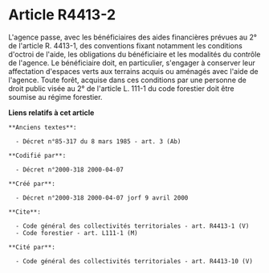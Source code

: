 # Article R4413-2

L'agence passe, avec les bénéficiaires des aides financières prévues au 2° de l'article R. 4413-1, des conventions fixant
notamment les conditions d'octroi de l'aide, les obligations du bénéficiaire et les modalités du contrôle de l'agence. Le
bénéficiaire doit, en particulier, s'engager à conserver leur affectation d'espaces verts aux terrains acquis ou aménagés
avec l'aide de l'agence. Toute forêt, acquise dans ces conditions par une personne de droit public visée au 2° de l'article
L. 111-1 du code forestier doit être soumise au régime forestier.

**Liens relatifs à cet article**

	**Anciens textes**:

	  - Décret n°85-317 du 8 mars 1985 - art. 3 (Ab)

	**Codifié par**:

	  - Décret n°2000-318 2000-04-07

	**Créé par**:

	  - Décret n°2000-318 2000-04-07 jorf 9 avril 2000

	**Cite**:

	  - Code général des collectivités territoriales - art. R4413-1 (V)
	  - Code forestier - art. L111-1 (M)

	**Cité par**:

	  - Code général des collectivités territoriales - art. R4413-10 (V)
